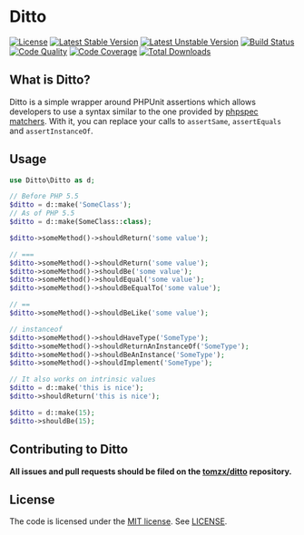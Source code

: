 # Ditto

[![License](https://poser.pugx.org/tomzx/ditto/license.svg)](https://packagist.org/packages/tomzx/ditto)
[![Latest Stable Version](https://poser.pugx.org/tomzx/ditto/v/stable.svg)](https://packagist.org/packages/tomzx/ditto)
[![Latest Unstable Version](https://poser.pugx.org/tomzx/ditto/v/unstable.svg)](https://packagist.org/packages/tomzx/ditto)
[![Build Status](https://img.shields.io/travis/tomzx/ditto.svg)](https://travis-ci.org/tomzx/ditto)
[![Code Quality](https://img.shields.io/scrutinizer/g/tomzx/ditto.svg)](https://scrutinizer-ci.com/g/tomzx/ditto/code-structure)
[![Code Coverage](https://img.shields.io/scrutinizer/coverage/g/tomzx/ditto.svg)](https://scrutinizer-ci.com/g/tomzx/ditto)
[![Total Downloads](https://img.shields.io/packagist/dt/tomzx/ditto.svg)](https://packagist.org/packages/tomzx/ditto)

## What is Ditto?

Ditto is a simple wrapper around PHPUnit assertions which allows developers to use a syntax similar to the one provided by [phpspec matchers](http://www.phpspec.net/docs/introduction.html#matchers). With it, you can replace your calls to `assertSame`, `assertEquals` and `assertInstanceOf`.

## Usage

```php
use Ditto\Ditto as d;

// Before PHP 5.5
$ditto = d::make('SomeClass');
// As of PHP 5.5
$ditto = d::make(SomeClass::class);

$ditto->someMethod()->shouldReturn('some value');

// ===
$ditto->someMethod()->shouldReturn('some value');
$ditto->someMethod()->shouldBe('some value');
$ditto->someMethod()->shouldEqual('some value');
$ditto->someMethod()->shouldBeEqualTo('some value');

// ==
$ditto->someMethod()->shouldBeLike('some value');

// instanceof
$ditto->someMethod()->shouldHaveType('SomeType');
$ditto->someMethod()->shouldReturnAnInstanceOf('SomeType');
$ditto->someMethod()->shouldBeAnInstance('SomeType');
$ditto->someMethod()->shouldImplement('SomeType');

// It also works on intrinsic values
$ditto = d::make('this is nice');
$ditto->shouldReturn('this is nice');

$ditto = d::make(15);
$ditto->shouldBe(15);
```

## Contributing to Ditto

**All issues and pull requests should be filed on the [tomzx/ditto](http://github.com/tomzx/ditto) repository.**

## License

The code is licensed under the [MIT license](http://choosealicense.com/licenses/mit/). See [LICENSE](LICENSE).
